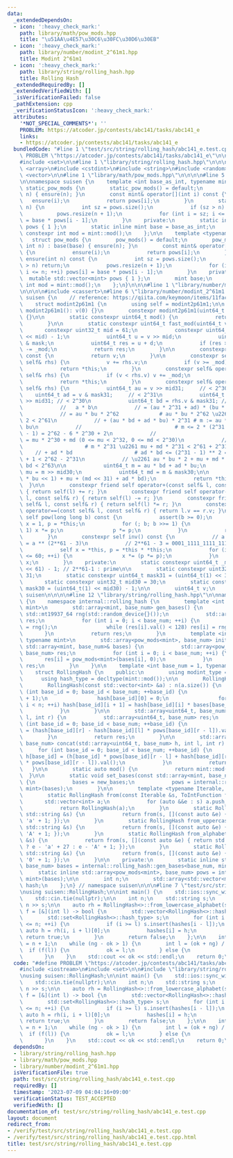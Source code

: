```yaml
---
data:
  _extendedDependsOn:
  - icon: ':heavy_check_mark:'
    path: library/math/pow_mods.hpp
    title: "\u51AA\u4E57\u30C6\u30FC\u30D6\u30EB"
  - icon: ':heavy_check_mark:'
    path: library/number/modint_2^61m1.hpp
    title: Modint 2^61m1
  - icon: ':heavy_check_mark:'
    path: library/string/rolling_hash.hpp
    title: Rolling Hash
  _extendedRequiredBy: []
  _extendedVerifiedWith: []
  _isVerificationFailed: false
  _pathExtension: cpp
  _verificationStatusIcon: ':heavy_check_mark:'
  attributes:
    '*NOT_SPECIAL_COMMENTS*': ''
    PROBLEM: https://atcoder.jp/contests/abc141/tasks/abc141_e
    links:
    - https://atcoder.jp/contests/abc141/tasks/abc141_e
  bundledCode: "#line 1 \"test/src/string/rolling_hash/abc141_e.test.cpp\"\n#define\
    \ PROBLEM \"https://atcoder.jp/contests/abc141/tasks/abc141_e\"\n\n#include <iostream>\n\
    #include <set>\n\n#line 1 \"library/string/rolling_hash.hpp\"\n\n\n\n#include\
    \ <array>\n#include <cstdint>\n#include <string>\n#include <random>\n#include\
    \ <vector>\n\n#line 1 \"library/math/pow_mods.hpp\"\n\n\n\n#line 5 \"library/math/pow_mods.hpp\"\
    \n\nnamespace suisen {\n    template <int base_as_int, typename mint>\n    struct\
    \ static_pow_mods {\n        static_pow_mods() = default;\n        static_pow_mods(int\
    \ n) { ensure(n); }\n        const mint& operator[](int i) const {\n         \
    \   ensure(i);\n            return pows[i];\n        }\n        static void ensure(int\
    \ n) {\n            int sz = pows.size();\n            if (sz > n) return;\n \
    \           pows.resize(n + 1);\n            for (int i = sz; i <= n; ++i) pows[i]\
    \ = base * pows[i - 1];\n        }\n    private:\n        static inline std::vector<mint>\
    \ pows { 1 };\n        static inline mint base = base_as_int;\n        static\
    \ constexpr int mod = mint::mod();\n    };\n\n    template <typename mint>\n \
    \   struct pow_mods {\n        pow_mods() = default;\n        pow_mods(mint base,\
    \ int n) : base(base) { ensure(n); }\n        const mint& operator[](int i) const\
    \ {\n            ensure(i);\n            return pows[i];\n        }\n        void\
    \ ensure(int n) const {\n            int sz = pows.size();\n            if (sz\
    \ > n) return;\n            pows.resize(n + 1);\n            for (int i = sz;\
    \ i <= n; ++i) pows[i] = base * pows[i - 1];\n        }\n    private:\n      \
    \  mutable std::vector<mint> pows { 1 };\n        mint base;\n        static constexpr\
    \ int mod = mint::mod();\n    };\n}\n\n\n#line 1 \"library/number/modint_2^61m1.hpp\"\
    \n\n\n\n#include <cassert>\n#line 6 \"library/number/modint_2^61m1.hpp\"\n\nnamespace\
    \ suisen {\n    // reference: https://qiita.com/keymoon/items/11fac5627672a6d6a9f6\n\
    \    struct modint2p61m1 {\n        using self = modint2p61m1;\n\n        constexpr\
    \ modint2p61m1(): v(0) {}\n        constexpr modint2p61m1(uint64_t v): v(fast_mod(v))\
    \ {}\n\n        static constexpr uint64_t mod() {\n            return _mod;\n\
    \        }\n\n        static constexpr uint64_t fast_mod(uint64_t v) {\n     \
    \       constexpr uint32_t mid = 61;\n            constexpr uint64_t mask = (uint64_t(1)\
    \ << mid) - 1;\n            uint64_t u = v >> mid;\n            uint64_t d = v\
    \ & mask;\n            uint64_t res = u + d;\n            if (res >= _mod) res\
    \ -= _mod;\n            return res;\n        }\n\n        constexpr uint64_t val()\
    \ const {\n            return v;\n        }\n\n        constexpr self& operator+=(const\
    \ self& rhs) {\n            v += rhs.v;\n            if (v >= _mod) v -= _mod;\n\
    \            return *this;\n        }\n        constexpr self& operator-=(const\
    \ self& rhs) {\n            if (v < rhs.v) v += _mod;\n            v -= rhs.v;\n\
    \            return *this;\n        }\n        constexpr self& operator*=(const\
    \ self& rhs) {\n            uint64_t au = v >> mid31;     // < 2^30\n        \
    \    uint64_t ad = v & mask31;     // < 2^31\n            uint64_t bu = rhs.v\
    \ >> mid31; // < 2^30\n            uint64_t bd = rhs.v & mask31; // < 2^31\n\n\
    \            //   a * b\n            // = (au * 2^31 + ad) * (bu * 2^31 + bd)\n\
    \            // = au * bu * 2^62             # au * bu * 2^62 \u2261 au * bu *\
    \ 2 < 2^61\n            // + (au * bd + ad * bu) * 2^31 # m := au * bd + ad *\
    \ bu\n            //                              # m <= 2 * (2^31 - 1) * (2^30\
    \ - 1) = 2^62 - 6 * 2^30 + 2\n            //                              # m\
    \ = mu * 2^30 + md (0 <= mu < 2^32, 0 <= md < 2^30)\n            //          \
    \                    # m * 2^31 \u2261 mu + md * 2^31 < 2^61 + 2^31\n        \
    \    // + ad * bd                    # ad * bd <= (2^31 - 1) ** 2 = 2^62 - 2^32\
    \ + 1 < 2^62 - 2^31\n            // \u2261 au * bu * 2 + mu + md * 2^31 + ad *\
    \ bd < 2^63\n\n            uint64_t m = au * bd + ad * bu;\n            uint64_t\
    \ mu = m >> mid30;\n            uint64_t md = m & mask30;\n\n            v = fast_mod((au\
    \ * bu << 1) + mu + (md << 31) + ad * bd);\n            return *this;\n      \
    \  }\n\n        constexpr friend self operator+(const self& l, const self& r)\
    \ { return self(l) += r; }\n        constexpr friend self operator-(const self&\
    \ l, const self& r) { return self(l) -= r; }\n        constexpr friend self operator*(const\
    \ self& l, const self& r) { return self(l) *= r; }\n        constexpr friend bool\
    \ operator==(const self& l, const self& r) { return l.v == r.v; }\n\n        constexpr\
    \ self pow(long long b) const {\n            assert(b >= 0);\n            self\
    \ x = 1, p = *this;\n            for (; b; b >>= 1) {\n                if (b &\
    \ 1) x *= p;\n                p *= p;\n            }\n            return x;\n\
    \        }\n        constexpr self inv() const {\n            // a ** (p - 2)\
    \ = a ** (2**61 - 3)\n            // 2**61 - 3 = 0001_1111_1111_1111_1111_1111_1111_1111_1111_1111_1111_1111_1111_1111_1111_1101\n\
    \            self x = *this, p = *this * *this;\n            for (int i = 2; i\
    \ <= 60; ++i) {\n                x *= (p *= p);\n            }\n            return\
    \ x;\n        }\n    private:\n        static constexpr uint64_t _mod = (uint64_t(1)\
    \ << 61) - 1; // 2**61-1 : prime\n\n        static constexpr uint32_t mid31 =\
    \ 31;\n        static constexpr uint64_t mask31 = (uint64_t(1) << 31) - 1;\n \
    \       static constexpr uint32_t mid30 = 30;\n        static constexpr uint64_t\
    \ mask30 = (uint64_t(1) << mid30) - 1;\n\n        uint64_t v;\n    };\n} // namespace\
    \ suisen\n\n\n\n#line 12 \"library/string/rolling_hash.hpp\"\n\nnamespace suisen\
    \ {\n    namespace internal::rolling_hash {\n        template <int base_num, typename\
    \ mint>\n        std::array<mint, base_num> gen_bases() {\n            static\
    \ std::mt19937_64 rng(std::random_device{}());\n            std::array<mint, base_num>\
    \ res;\n            for (int i = 0; i < base_num; ++i) {\n                res[i]\
    \ = rng();\n                while (res[i].val() < 128) res[i] = rng();\n     \
    \       }\n            return res;\n        }\n        template <int base_num,\
    \ typename mint>\n        std::array<pow_mods<mint>, base_num> init_pows(const\
    \ std::array<mint, base_num>& bases) {\n            std::array<pow_mods<mint>,\
    \ base_num> res;\n            for (int i = 0; i < base_num; ++i) {\n         \
    \       res[i] = pow_mods<mint>(bases[i], 0);\n            }\n            return\
    \ res;\n        }\n    }\n\n    template <int base_num = 1, typename mint = modint2p61m1>\n\
    \    struct RollingHash {\n    public:\n        using modint_type = mint;\n  \
    \      using hash_type = decltype(mint::mod());\n\n        RollingHash() = default;\n\
    \        RollingHash(const std::vector<int> &a) : n(a.size()) {\n            for\
    \ (int base_id = 0; base_id < base_num; ++base_id) {\n                hash[base_id].resize(n\
    \ + 1);\n                hash[base_id][0] = 0;\n                for (int i = 0;\
    \ i < n; ++i) hash[base_id][i + 1] = hash[base_id][i] * bases[base_id] + a[i];\n\
    \            }\n        }\n\n        std::array<uint64_t, base_num> operator()(int\
    \ l, int r) {\n            std::array<uint64_t, base_num> res;\n            for\
    \ (int base_id = 0; base_id < base_num; ++base_id) {\n                res[base_id]\
    \ = (hash[base_id][r] - hash[base_id][l] * pows[base_id][r - l]).val();\n    \
    \        }\n            return res;\n        }\n\n        std::array<uint64_t,\
    \ base_num> concat(std::array<uint64_t, base_num> h, int l, int r) {\n       \
    \     for (int base_id = 0; base_id < base_num; ++base_id) {\n               \
    \ h[base_id] = (h[base_id] * pows[base_id][r - l] + hash[base_id][r] - hash[base_id][l]\
    \ * pows[base_id][r - l]).val();\n            }\n            return h;\n     \
    \   }\n\n        static auto mod() {\n            return mint::mod();\n      \
    \  }\n\n        static void set_bases(const std::array<mint, base_num> &new_bases)\
    \ {\n            bases = new_bases;\n            pows = internal::rolling_hash::init_pows<base_num,\
    \ mint>(bases);\n        }\n\n        template <typename Iterable, typename ToIntFunction>\n\
    \        static RollingHash from(const Iterable &s, ToIntFunction f) {\n     \
    \       std::vector<int> a;\n            for (auto &&e : s) a.push_back(f(e));\n\
    \            return RollingHash(a);\n        }\n        static RollingHash from_lowercase_alphabet(const\
    \ std::string &s) {\n            return from(s, [](const auto &e) { return e -\
    \ 'a' + 1; });\n        }\n        static RollingHash from_uppercase_alphabet(const\
    \ std::string &s) {\n            return from(s, [](const auto &e) { return e -\
    \ 'A' + 1; });\n        }\n        static RollingHash from_alphabet(const std::string\
    \ &s) {\n            return from(s, [](const auto &e) { return std::islower(e)\
    \ ? e - 'a' + 27 : e - 'A' + 1; });\n        }\n        static RollingHash from_digit(const\
    \ std::string &s) {\n            return from(s, [](const auto &e) { return e -\
    \ '0' + 1; });\n        }\n\n    private:\n        static inline std::array<mint,\
    \ base_num> bases = internal::rolling_hash::gen_bases<base_num, mint>();\n   \
    \     static inline std::array<pow_mods<mint>, base_num> pows = internal::rolling_hash::init_pows<base_num,\
    \ mint>(bases);\n\n        int n;\n        std::array<std::vector<mint>, base_num>\
    \ hash;\n    };\n} // namespace suisen\n\n\n#line 7 \"test/src/string/rolling_hash/abc141_e.test.cpp\"\
    \nusing suisen::RollingHash;\n\nint main() {\n    std::ios::sync_with_stdio(false);\n\
    \    std::cin.tie(nullptr);\n\n    int n;\n    std::string s;\n    std::cin >>\
    \ n >> s;\n\n    auto rh = RollingHash<>::from_lowercase_alphabet(s);\n\n    auto\
    \ f = [&](int l) -> bool {\n        std::vector<RollingHash<>::hash_type> hashes(n);\n\
    \        std::set<RollingHash<>::hash_type> s;\n        for (int i = 0; i + l\
    \ <= n; ++i) {\n            if (i >= l) s.insert(hashes[i - l]);\n           \
    \ auto h = rh(i, i + l)[0];\n            hashes[i] = h;\n            if (s.count(h))\
    \ return true;\n        }\n        return false;\n    };\n\n    int ok = 0, ng\
    \ = n + 1;\n    while (ng - ok > 1) {\n        int l = (ok + ng) / 2;\n      \
    \  if (f(l)) {\n            ok = l;\n        } else {\n            ng = l;\n \
    \       }\n    }\n    std::cout << ok << std::endl;\n    return 0;\n}\n"
  code: "#define PROBLEM \"https://atcoder.jp/contests/abc141/tasks/abc141_e\"\n\n\
    #include <iostream>\n#include <set>\n\n#include \"library/string/rolling_hash.hpp\"\
    \nusing suisen::RollingHash;\n\nint main() {\n    std::ios::sync_with_stdio(false);\n\
    \    std::cin.tie(nullptr);\n\n    int n;\n    std::string s;\n    std::cin >>\
    \ n >> s;\n\n    auto rh = RollingHash<>::from_lowercase_alphabet(s);\n\n    auto\
    \ f = [&](int l) -> bool {\n        std::vector<RollingHash<>::hash_type> hashes(n);\n\
    \        std::set<RollingHash<>::hash_type> s;\n        for (int i = 0; i + l\
    \ <= n; ++i) {\n            if (i >= l) s.insert(hashes[i - l]);\n           \
    \ auto h = rh(i, i + l)[0];\n            hashes[i] = h;\n            if (s.count(h))\
    \ return true;\n        }\n        return false;\n    };\n\n    int ok = 0, ng\
    \ = n + 1;\n    while (ng - ok > 1) {\n        int l = (ok + ng) / 2;\n      \
    \  if (f(l)) {\n            ok = l;\n        } else {\n            ng = l;\n \
    \       }\n    }\n    std::cout << ok << std::endl;\n    return 0;\n}"
  dependsOn:
  - library/string/rolling_hash.hpp
  - library/math/pow_mods.hpp
  - library/number/modint_2^61m1.hpp
  isVerificationFile: true
  path: test/src/string/rolling_hash/abc141_e.test.cpp
  requiredBy: []
  timestamp: '2023-07-09 04:04:16+09:00'
  verificationStatus: TEST_ACCEPTED
  verifiedWith: []
documentation_of: test/src/string/rolling_hash/abc141_e.test.cpp
layout: document
redirect_from:
- /verify/test/src/string/rolling_hash/abc141_e.test.cpp
- /verify/test/src/string/rolling_hash/abc141_e.test.cpp.html
title: test/src/string/rolling_hash/abc141_e.test.cpp
---
```

